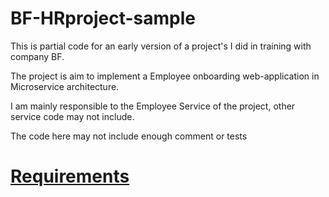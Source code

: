 # BF-HRproject-sample
This is partial code for an early version of a project's I did in training with company BF.

The project is aim to implement a Employee onboarding web-application in Microservice architecture.

I am mainly responsible to the Employee Service of the project, other service code may not include.

The code here may not include enough comment or tests

# [Requirements](https://github.com/Len-Yan/BF-HRproject-sample/blob/master/BF-HRproject-sample/README.md)
